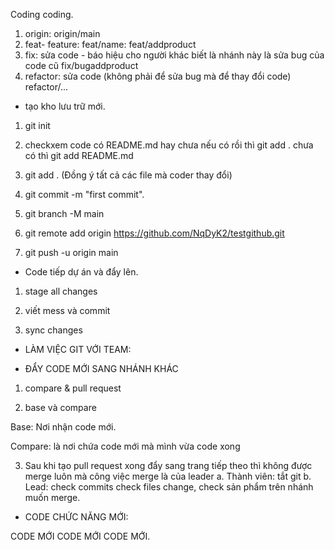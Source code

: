 Coding coding.

1. origin: origin/main
2. feat- feature: feat/name: feat/addproduct 
3. fix: sửa code - báo hiệu cho người khác biết là nhánh này là sửa bug của code cũ fix/bugaddproduct
4. refactor: sửa code (không phải để sửa bug mà để thay đổi code) refactor/...

- tạo kho lưu trữ mới.

1. git init 

2. checkxem code  có README.md hay chưa nếu có rồi thì git add . chưa có thì git add README.md

3. git add . (Đồng ý tất cả các file mà coder thay đổi)

4. git commit -m "first commit".

5. git branch -M main

6. git remote add origin https://github.com/NqDyK2/testgithub.git

7. git push -u origin main 

- Code tiếp dự án và đẩy lên.

1. stage all changes

2. viết mess và commit 

3. sync changes

+ LÀM VIỆC GIT VỚI TEAM:

 - ĐẨY CODE MỚI SANG NHÁNH KHÁC

 1. compare & pull request

 2. base và compare

 Base: Nơi nhận code mới.

 Compare: là nơi chứa code mới mà mình vừa code xong 

 3. Sau khi tạo pull request xong đẩy sang trang tiếp theo thì không được merge luôn mà công việc merge là của leader
    a. Thành viên: tắt git 
    b. Lead: check commits check files change, check sản phẩm trên nhánh muốn merge.


- CODE CHỨC NĂNG MỚI:

CODE MỚI CODE MỚI CODE MỚI.